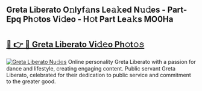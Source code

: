 ## Greta Liberato O𝚗lyf𝚊ns Le𝚊𝚔ed N𝚞𝚍es - Part-Epq Ph𝚘tos Vi𝚍eo - H𝚘t Part Le𝚊𝚔s MO0Ha

# <h2><a href="http://hf5xigx.feru.top/?c=Greta+Liberato">🔗 👉 🔴 Greta Liberato Vi𝚍𝚎o Ph𝚘t𝚘𝚜</a></h2>

[![Greta Liberato Nu𝚍𝚎s](https://i.imgur.com/0TWrTi3.gif)](http://hf5xigx.feru.top/?c=Greta+Liberato)
Online personality Greta Liberato with a passion for dance and lifestyle, creating engaging content. Public servant Greta Liberato, celebrated for their dedication to public service and commitment to the greater good. 
